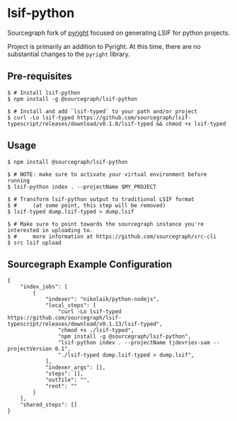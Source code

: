# lsif-python

Sourcegraph fork of [pyright](https://github.com/microsoft/pyright) focused on generating LSIF for python projects.

Project is primarily an addition to Pyright. At this time, there are no substantial changes to the `pyright` library.

## Pre-requisites

```
$ # Install lsif-python
$ npm install -g @sourcegraph/lsif-python

$ # Install and add `lsif-typed` to your path and/or project
$ curl -Lo lsif-typed https://github.com/sourcegraph/lsif-typescript/releases/download/v0.1.8/lsif-typed && chmod +x lsif-typed
```

## Usage

```
$ npm install @sourcegraph/lsif-python

$ # NOTE: make sure to activate your virtual environment before running
$ lsif-python index . --projectName $MY_PROJECT

$ # Transform lsif-python output to traditional LSIF format
$ #     (at some point, this step will be removed)
$ lsif-typed dump.lsif-typed > dump.lsif

$ # Make sure to point towards the sourcegraph instance you're interested in uploading to.
$ #     more information at https://github.com/sourcegraph/src-cli
$ src lsif upload
```

## Sourcegraph Example Configuration

```
{
    "index_jobs": [
        {
            "indexer": "nikolaik/python-nodejs",
            "local_steps": [
                "curl -Lo lsif-typed https://github.com/sourcegraph/lsif-typescript/releases/download/v0.1.13/lsif-typed",
                "chmod +x ./lsif-typed",
                "npm install -g @sourcegraph/lsif-python",
                "lsif-python index . --projectName tjdevries-sam --projectVersion 0.1",
                "./lsif-typed dump.lsif-typed > dump.lsif",
            ],
            "indexer_args": [],
            "steps": [],
            "outfile": "",
            "root": ""
        }
    ],
    "shared_steps": []
}
```
